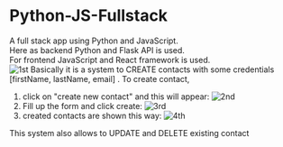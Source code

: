 # Python-JS-Fullstack
A full stack app using Python and JavaScript.  
Here as backend Python and Flask API is used.  
For frontend JavaScript and React framework is used.  
![1st](https://github.com/suckib/Python-JS-Fullstack/assets/54441513/7cf9bf67-cd6b-4cb8-9a6c-ac654df913e7) 
Basically it is a system to CREATE contacts with some credentials [firstName, lastName, email] . 
To create contact, 
1. click on "create new contact" and this will appear:
 ![2nd](https://github.com/suckib/Python-JS-Fullstack/assets/54441513/4685418a-2a71-47ba-8a29-a11cb8b5e72f)
2. Fill up the form and click create:
   ![3rd](https://github.com/suckib/Python-JS-Fullstack/assets/54441513/b81a12b0-0140-4df7-adc3-420f8080098b)
3. created contacts are shown this way:
   ![4th](https://github.com/suckib/Python-JS-Fullstack/assets/54441513/5b643a1d-ebee-4506-96c8-93d7c24cfae7)

This system also allows to UPDATE and DELETE existing contact 


